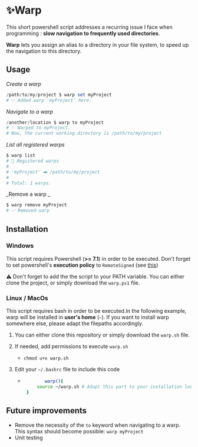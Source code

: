 # ✨Warp

This short powershell script addresses a recurring issue I face when programming : **slow navigation to frequently used directories**.

**Warp** lets you assign an alias to a directory in your file system, to speed up the navigation to this directory.

## Usage

_Create a warp_

```powershell
/path/to/my/project $ warp set myProject
# ✨ Added warp 'myProject' here.
```

_Navigate to a warp_

```powershell
/another/location $ warp to myProject
# ✨ Warped to myProject.
# Now, the current working directory is /path/to/my/project
```

_List all registered warps_

```powershell
$ warp list
# 📖 Registered warps
#
# 'myProject' ➡️ /path/to/my/project
#
# Total: 1 warps.
```

_Remove a warp _

```powershell
$ warp remove myProject
# ✅ Removed warp
```

## Installation

### Windows

This script requires Powershell (**>= 7.1**) in order to be executed.
Don't forget to set powershell's **execution policy** to `RemoteSigned` (see [this](https://learn.microsoft.com/en-us/powershell/module/microsoft.powershell.security/set-executionpolicy?view=powershell-7.5))

⚠️ Don't forget to add the the script to your PATH variable.
You can either clone the project, or simply download the `warp.ps1` file.

### Linux / MacOs

This script requires bash in order to be executed.In the following example, warp will be installed in **user's home** (`~`). If you want to install warp somewhere else, please adapt the filepaths accordingly.

1. You can either clone this repository or simply download the `warp.sh` file.

2. If needed, add permissions to execute `warp.sh`

   - `chmod u+x warp.sh`

3. Edit your `~/.bashrc` file to include this code

   - ```bash
     		 warp(){
          source ~/warp.sh # Adapt this part to your installation location and/or method
      }
     ```

## Future improvements

- Remove the necessity of the `to` keyword when navigating to a warp. This syntax should become possible: `warp myProject`
- Unit testing
